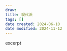 ```yaml
---
draw:
title: 现代派
tags: []
date created: 2024-06-10
date modified: 2024-11-12
---
```


excerpt

<!-- more -->
